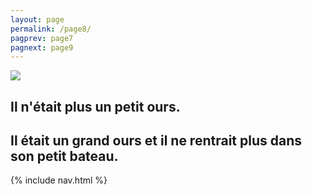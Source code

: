```yaml
---
layout: page
permalink: /page8/
pagprev: page7
pagnext: page9
---
```


<img src="{{ site.baseurl }}/img/page3.jpg"/>

## Il n'était plus un petit ours.
## Il était un grand ours et il ne rentrait plus dans son petit bateau.

{% include nav.html %}
